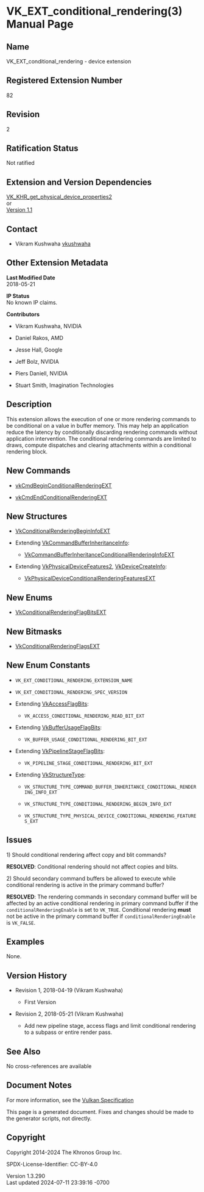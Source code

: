 # VK_EXT_conditional_rendering(3) Manual Page

## Name

VK_EXT_conditional_rendering - device extension



## <a href="#_registered_extension_number" class="anchor"></a>Registered Extension Number

82

## <a href="#_revision" class="anchor"></a>Revision

2

## <a href="#_ratification_status" class="anchor"></a>Ratification Status

Not ratified

## <a href="#_extension_and_version_dependencies" class="anchor"></a>Extension and Version Dependencies

[VK_KHR_get_physical_device_properties2](https://registry.khronos.org/vulkan/specs/1.3-extensions/man/html/VK_KHR_get_physical_device_properties2.html)  
or  
[Version 1.1](#versions-1.1)  

## <a href="#_contact" class="anchor"></a>Contact

- Vikram Kushwaha <a
  href="https://github.com/KhronosGroup/Vulkan-Docs/issues/new?body=%5BVK_EXT_conditional_rendering%5D%20@vkushwaha%0A*Here%20describe%20the%20issue%20or%20question%20you%20have%20about%20the%20VK_EXT_conditional_rendering%20extension*"
  target="_blank" rel="nofollow noopener"><em></em>vkushwaha</a>

## <a href="#_other_extension_metadata" class="anchor"></a>Other Extension Metadata

**Last Modified Date**  
2018-05-21

**IP Status**  
No known IP claims.

**Contributors**  
- Vikram Kushwaha, NVIDIA

- Daniel Rakos, AMD

- Jesse Hall, Google

- Jeff Bolz, NVIDIA

- Piers Daniell, NVIDIA

- Stuart Smith, Imagination Technologies

## <a href="#_description" class="anchor"></a>Description

This extension allows the execution of one or more rendering commands to
be conditional on a value in buffer memory. This may help an application
reduce the latency by conditionally discarding rendering commands
without application intervention. The conditional rendering commands are
limited to draws, compute dispatches and clearing attachments within a
conditional rendering block.

## <a href="#_new_commands" class="anchor"></a>New Commands

- [vkCmdBeginConditionalRenderingEXT](https://registry.khronos.org/vulkan/specs/1.3-extensions/man/html/vkCmdBeginConditionalRenderingEXT.html)

- [vkCmdEndConditionalRenderingEXT](https://registry.khronos.org/vulkan/specs/1.3-extensions/man/html/vkCmdEndConditionalRenderingEXT.html)

## <a href="#_new_structures" class="anchor"></a>New Structures

- [VkConditionalRenderingBeginInfoEXT](https://registry.khronos.org/vulkan/specs/1.3-extensions/man/html/VkConditionalRenderingBeginInfoEXT.html)

- Extending
  [VkCommandBufferInheritanceInfo](https://registry.khronos.org/vulkan/specs/1.3-extensions/man/html/VkCommandBufferInheritanceInfo.html):

  - [VkCommandBufferInheritanceConditionalRenderingInfoEXT](https://registry.khronos.org/vulkan/specs/1.3-extensions/man/html/VkCommandBufferInheritanceConditionalRenderingInfoEXT.html)

- Extending [VkPhysicalDeviceFeatures2](https://registry.khronos.org/vulkan/specs/1.3-extensions/man/html/VkPhysicalDeviceFeatures2.html),
  [VkDeviceCreateInfo](https://registry.khronos.org/vulkan/specs/1.3-extensions/man/html/VkDeviceCreateInfo.html):

  - [VkPhysicalDeviceConditionalRenderingFeaturesEXT](https://registry.khronos.org/vulkan/specs/1.3-extensions/man/html/VkPhysicalDeviceConditionalRenderingFeaturesEXT.html)

## <a href="#_new_enums" class="anchor"></a>New Enums

- [VkConditionalRenderingFlagBitsEXT](https://registry.khronos.org/vulkan/specs/1.3-extensions/man/html/VkConditionalRenderingFlagBitsEXT.html)

## <a href="#_new_bitmasks" class="anchor"></a>New Bitmasks

- [VkConditionalRenderingFlagsEXT](https://registry.khronos.org/vulkan/specs/1.3-extensions/man/html/VkConditionalRenderingFlagsEXT.html)

## <a href="#_new_enum_constants" class="anchor"></a>New Enum Constants

- `VK_EXT_CONDITIONAL_RENDERING_EXTENSION_NAME`

- `VK_EXT_CONDITIONAL_RENDERING_SPEC_VERSION`

- Extending [VkAccessFlagBits](https://registry.khronos.org/vulkan/specs/1.3-extensions/man/html/VkAccessFlagBits.html):

  - `VK_ACCESS_CONDITIONAL_RENDERING_READ_BIT_EXT`

- Extending [VkBufferUsageFlagBits](https://registry.khronos.org/vulkan/specs/1.3-extensions/man/html/VkBufferUsageFlagBits.html):

  - `VK_BUFFER_USAGE_CONDITIONAL_RENDERING_BIT_EXT`

- Extending [VkPipelineStageFlagBits](https://registry.khronos.org/vulkan/specs/1.3-extensions/man/html/VkPipelineStageFlagBits.html):

  - `VK_PIPELINE_STAGE_CONDITIONAL_RENDERING_BIT_EXT`

- Extending [VkStructureType](https://registry.khronos.org/vulkan/specs/1.3-extensions/man/html/VkStructureType.html):

  - `VK_STRUCTURE_TYPE_COMMAND_BUFFER_INHERITANCE_CONDITIONAL_RENDERING_INFO_EXT`

  - `VK_STRUCTURE_TYPE_CONDITIONAL_RENDERING_BEGIN_INFO_EXT`

  - `VK_STRUCTURE_TYPE_PHYSICAL_DEVICE_CONDITIONAL_RENDERING_FEATURES_EXT`

## <a href="#_issues" class="anchor"></a>Issues

1\) Should conditional rendering affect copy and blit commands?

**RESOLVED**: Conditional rendering should not affect copies and blits.

2\) Should secondary command buffers be allowed to execute while
conditional rendering is active in the primary command buffer?

**RESOLVED**: The rendering commands in secondary command buffer will be
affected by an active conditional rendering in primary command buffer if
the `conditionalRenderingEnable` is set to `VK_TRUE`. Conditional
rendering **must** not be active in the primary command buffer if
`conditionalRenderingEnable` is `VK_FALSE`.

## <a href="#_examples" class="anchor"></a>Examples

None.

## <a href="#_version_history" class="anchor"></a>Version History

- Revision 1, 2018-04-19 (Vikram Kushwaha)

  - First Version

- Revision 2, 2018-05-21 (Vikram Kushwaha)

  - Add new pipeline stage, access flags and limit conditional rendering
    to a subpass or entire render pass.

## <a href="#_see_also" class="anchor"></a>See Also

No cross-references are available

## <a href="#_document_notes" class="anchor"></a>Document Notes

For more information, see the <a
href="https://registry.khronos.org/vulkan/specs/1.3-extensions/html/vkspec.html#VK_EXT_conditional_rendering"
target="_blank" rel="noopener">Vulkan Specification</a>

This page is a generated document. Fixes and changes should be made to
the generator scripts, not directly.

## <a href="#_copyright" class="anchor"></a>Copyright

Copyright 2014-2024 The Khronos Group Inc.

SPDX-License-Identifier: CC-BY-4.0

Version 1.3.290  
Last updated 2024-07-11 23:39:16 -0700
